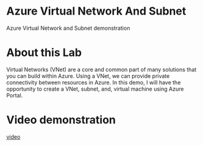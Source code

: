 # Azure Virtual Network And Subnet
Azure Virtual Network and Subnet demonstration

# About this Lab
Virtual Networks (VNet) are a core and common part of many solutions that you can build within Azure. Using a VNet, we can provide private connectivity between resources in Azure. In this demo, I will have the opportunity to create a VNet, subnet, and, virtual machine using Azure Portal. 

# Video demonstration
[video](https://drive.google.com/file/d/19LoiVcodRFFrrJLbZ3UOMafFEoEa40zS/view?usp=drive_link)
